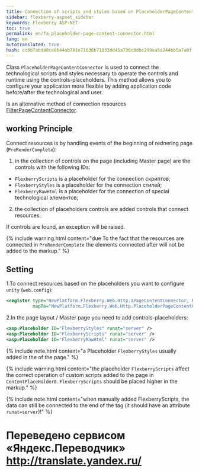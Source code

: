 ```yaml
--- 
title: Connection of scripts and styles based on PlaceholderPageContentConnector 
sidebar: flexberry-aspnet_sidebar 
keywords: Flexberry ASP-NET 
toc: true 
permalink: en/fa_placeholder-page-content-connector.html 
lang: en 
autotranslated: true 
hash: cc0b7abd48ce8644ab781e71638b71833dd45a730c0dbc299ea5a244bb5a7a0f 
--- 
```


Class `PlaceholderPageContentConnector` is used to connect the technological scripts and styles necessary to operate the controls and runtime using the controls-placeholders. This method allows you to configure your application more flexible by adding application code before/after the technological and user. 

Is an alternative method of connection resources [FilterPageContentConnector](fa_filter-page-content-connector.html). 

## working Principle 

Connect resources is by handling events of the beginning of rednering page (`PreRenderComplete`): 

1. in the collection of controls on the page (including Master page) are the controls with the following IDs: 
* `FlexberryScripts` is a placeholder for the connection скриптов; 
* `FlexberryStyles` is a placeholder for the connection стилей; 
* `FlexberryRawHtml` is a placeholder for the connection of special technological элементов; 
2. the collection of placeholders controls are added controls that connect resources. 

If controls are found, an exception will be raised. 

{% include warning.html content="due To the fact that the resources are connected in `PreRenderComplete` the elements connected after will not be added to the markup." %} 

## Setting 

1.To connect resources based on the placeholders you want to configure `unity` (`web.config`): 

```xml
<register type="NewPlatform.Flexberry.Web.Http.IPageContentConnector, NewPlatform.Flexberry.Web.Http"
          mapTo="NewPlatform.Flexberry.Web.Http.PlaceholderPageContentConnector, NewPlatform.Flexberry.Web.Http" />
``` 

2.In the page layout / Master page you need to add controls-placeholders: 

```xml
<asp:Placeholder ID="FlexberryStyles" runat="server" />
<asp:Placeholder ID="FlexberryScripts" runat="server" />
<asp:Placeholder ID="FlexberryRawHtml" runat="server" />
``` 

{% include note.html content="a Placeholder `FlexberryStyles` usually added in the <head> of the page." %} 

{% include warning.html content="the placeholder `FlexberryScripts` affect the correct operation of custom scripts added to the page in `ContentPlaceHolder0`. `FlexberryScripts` should be placed higher in the markup." %} 

{% include note.html content="when manually added FlexberryScripts, the data can still be connected to the end of the <body> tag (it should have an attribute `runat=server`)!" %} 



 # Переведено сервисом «Яндекс.Переводчик» http://translate.yandex.ru/